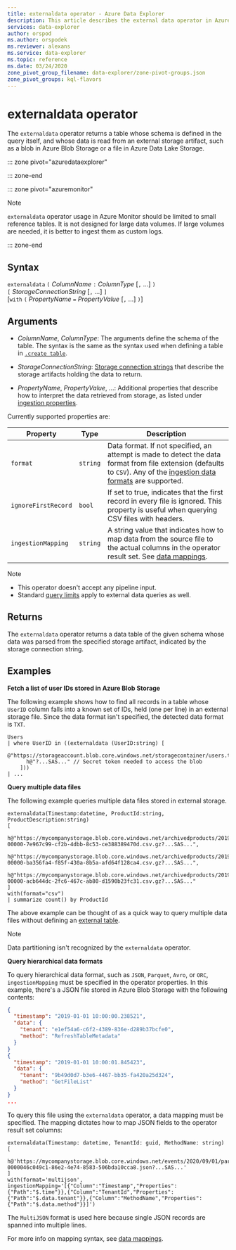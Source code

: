 ```yaml
---
title: externaldata operator - Azure Data Explorer
description: This article describes the external data operator in Azure Data Explorer.
services: data-explorer
author: orspod
ms.author: orspodek
ms.reviewer: alexans
ms.service: data-explorer
ms.topic: reference
ms.date: 03/24/2020
zone_pivot_group_filename: data-explorer/zone-pivot-groups.json
zone_pivot_groups: kql-flavors
---
```

# externaldata operator

The `externaldata` operator returns a table whose schema is defined in the query itself, and whose data is read from an external storage artifact, such as a blob in 
Azure Blob Storage or a file in Azure Data Lake Storage.

::: zone pivot="azuredataexplorer"

::: zone-end

::: zone pivot="azuremonitor"

> [!NOTE]
> `externaldata` operator usage in Azure Monitor should be limited to small reference tables. It is not designed for large data volumes. If large volumes are needed, it is better to ingest them as custom logs.

::: zone-end


## Syntax

`externaldata` `(` *ColumnName* `:` *ColumnType* [`,` ...] `)`   
`[` *StorageConnectionString* [`,` ...] `]`   
[`with` `(` *PropertyName* `=` *PropertyValue* [`,` ...] `)`]

## Arguments

* *ColumnName*, *ColumnType*: The arguments define the schema of the table.
  The syntax is the same as the syntax used when defining a table in [`.create table`](../management/create-table-command.md).

* *StorageConnectionString*: [Storage connection strings](../api/connection-strings/storage.md) that describe the storage artifacts holding the data to return.

* *PropertyName*, *PropertyValue*, ...: Additional properties that describe how to interpret
  the data retrieved from storage, as listed under [ingestion properties](../../ingestion-properties.md).

Currently supported properties are:

| Property         | Type     | Description       |
|------------------|----------|-------------------|
| `format`         | `string` | Data format. If not specified, an attempt is made to detect the data format from file extension (defaults to `CSV`). Any of the [ingestion data formats](../../ingestion-supported-formats.md) are supported. |
| `ignoreFirstRecord` | `bool` | If set to true, indicates that the first record in every file is ignored. This property is useful when querying CSV files with headers. |
| `ingestionMapping` | `string` | A string value that indicates how to map data from the source file to the actual columns in the operator result set. See [data mappings](../management/mappings.md). |


> [!NOTE]
> * This operator doesn't accept any pipeline input.
> * Standard [query limits](../concepts/querylimits.md) apply to external data queries as well.

## Returns

The `externaldata` operator returns a data table of the given schema whose data was parsed from the specified storage artifact, indicated by the storage connection string.

## Examples

**Fetch a list of user IDs stored in Azure Blob Storage**

The following example shows how to find all records in a table whose `UserID` column falls into a known set of IDs, held (one per line) in an external storage file. Since the data format isn't specified, the detected data format is `TXT`.

```kusto
Users
| where UserID in ((externaldata (UserID:string) [
    @"https://storageaccount.blob.core.windows.net/storagecontainer/users.txt" 
      h@"?...SAS..." // Secret token needed to access the blob
    ]))
| ...
```

**Query multiple data files**

The following example queries multiple data files stored in external storage.

```kusto
externaldata(Timestamp:datetime, ProductId:string, ProductDescription:string)
[
  h@"https://mycompanystorage.blob.core.windows.net/archivedproducts/2019/01/01/part-00000-7e967c99-cf2b-4dbb-8c53-ce388389470d.csv.gz?...SAS...",
  h@"https://mycompanystorage.blob.core.windows.net/archivedproducts/2019/01/02/part-00000-ba356fa4-f85f-430a-8b5a-afd64f128ca4.csv.gz?...SAS...",
  h@"https://mycompanystorage.blob.core.windows.net/archivedproducts/2019/01/03/part-00000-acb644dc-2fc6-467c-ab80-d1590b23fc31.csv.gz?...SAS..."
]
with(format="csv")
| summarize count() by ProductId
```

The above example can be thought of as a quick way to query multiple data files without defining an [external table](schema-entities/externaltables.md).

> [!NOTE]
> Data partitioning isn't recognized by the `externaldata` operator.

**Query hierarchical data formats**

To query hierarchical data format, such as `JSON`, `Parquet`, `Avro`, or `ORC`, `ingestionMapping` must be specified in the operator properties. 
In this example, there's a JSON file stored in Azure Blob Storage with the following contents:

```JSON
{
  "timestamp": "2019-01-01 10:00:00.238521",   
  "data": {    
    "tenant": "e1ef54a6-c6f2-4389-836e-d289b37bcfe0",   
    "method": "RefreshTableMetadata"   
  }   
}   
{
  "timestamp": "2019-01-01 10:00:01.845423",   
  "data": {   
    "tenant": "9b49d0d7-b3e6-4467-bb35-fa420a25d324",   
    "method": "GetFileList"   
  }   
}
...
```

To query this file using the `externaldata` operator, a data mapping must be specified. The mapping dictates how to map JSON fields to the operator result set columns:

```kusto
externaldata(Timestamp: datetime, TenantId: guid, MethodName: string)
[ 
   h@'https://mycompanystorage.blob.core.windows.net/events/2020/09/01/part-0000046c049c1-86e2-4e74-8583-506bda10cca8.json?...SAS...'
]
with(format='multijson', ingestionMapping='[{"Column":"Timestamp","Properties":{"Path":"$.time"}},{"Column":"TenantId","Properties":{"Path":"$.data.tenant"}},{"Column":"MethodName","Properties":{"Path":"$.data.method"}}]')
```

The `MultiJSON` format is used here because single JSON records are spanned into multiple lines.

For more info on mapping syntax, see [data mappings](../management/mappings.md).
